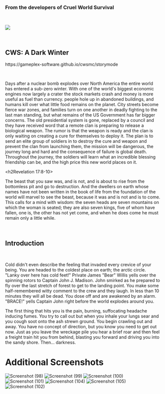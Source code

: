<h3>From the developers of Cruel World Survival</h3>
<p>&nbsp;</p>
<p><img src="https://i.ibb.co/D9cgxxN/2022-01-16-11-02-57-1.png"></p>
<p>&nbsp;</p>
<h2>CWS: A Dark Winter</h2>
https://gameplex-software.github.io/cwsmc/storymode
<p>&nbsp;</p>
<p>Days after a nuclear bomb explodes over North America the entire world has entered a sub-zero winter. With one of the world's biggest economic engines now largely a crater the stock markets crash and money is more useful as fuel than currency. people hole up in abandoned buildings, and humans kill over what little food remains on the planet. City streets become fierce war zones, and families turn on one another in deadly fighting to the last man standing, but what remains of the US Government has far bigger concerns. The old presidential system is gone, replaced by a council and they have received word that a remote clan is preparing to release a biological weapon. The rumor is that the weapon is ready and the clan is only waiting on creating a cure for themselves to deploy it. The plan is to send an elite group of soldiers in to destroy the cure and weapon and prevent the clan from launching them, the mission will be dangerous, the journey long and hard and the consequence of failure is global death. Throughout the journey, the soldiers will learn what an incredible blessing friendship can be, and the high price this new world places on it.</p>

<h2Revelation 17:8-10></h2>
<p>The beast that you saw was, and is not, and is about to rise from the bottomless pit and go to destruction. And the dwellers on earth whose names have not been written in the book of life from the foundation of the world will marvel to see the beast, because it was and is not and is to come. This calls for a mind with wisdom: the seven heads are seven mountains on which the woman is seated; they are also seven kings, five of whom have fallen, one is, the other has not yet come, and when he does come he must remain only a little while.</p>

<p>&nbsp;</p>
<h2>Introduction</h2>
<p>&nbsp;</p>
<p class="p1">Cold didn't even describe the feeling that invaded every crevice of your being. You are headed to the coldest place on earth; the arctic circle. "Lanky over here has cold feet!" Private James "Bear" Willis yells over the spinning rotors to Captain John J. Madison. John smirked as he prepared to fly over the last stretch of forest to get to the landing point. You make some half-remembered witty comment to the crew and they laugh. In less than 10 minutes they will all be dead. You dose off and are awakened by an alarm. "BRACE!" yells Captain John right before the world explodes around you.</p>
<p class="p1">The first thing that hits you is the pain, burning, suffocating headache inducing fumes. You try to call out but when you inhale your lungs sear and you cough soot onto the ash strewn ground. You begin crawling out and away. You have no concept of direction, but you know you need to get out now. Just as you leave the wreckage pile you hear a brief roar and then feel a freight train hit you from behind, blasting you forward and driving you into the sandy shore. Then... darkness.</p>

# Additional Screenshots
![Screenshot (98)](https://user-images.githubusercontent.com/34868944/154383847-cf561bfd-f287-4a42-8d2c-99a508422599.png)
![Screenshot (99)](https://user-images.githubusercontent.com/34868944/154383855-5f71a759-2181-4212-bf41-60caa1e1381d.png)
![Screenshot (100)](https://user-images.githubusercontent.com/34868944/154383864-8c03af9c-bbd8-4334-a720-9e0f2924d169.png)
![Screenshot (101)](https://user-images.githubusercontent.com/34868944/154383876-e2f76277-16b5-4df0-a3ab-52b26c535d71.png)
![Screenshot (104)](https://user-images.githubusercontent.com/34868944/154383897-3c548408-f989-4c42-a1f3-89aa42dbcf25.png)
![Screenshot (105)](https://user-images.githubusercontent.com/34868944/154383909-6882d2dc-15a9-4c8f-ba50-9b986aea475b.png)
![Screenshot (102)](https://user-images.githubusercontent.com/34868944/154384097-0e813957-e5a8-45d2-9cb5-f4c3b9a986d8.png)
